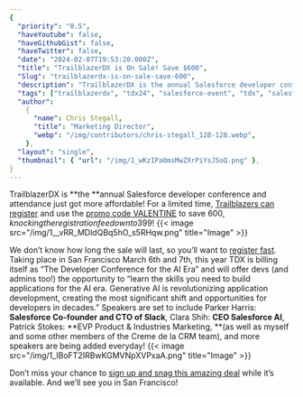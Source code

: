 ```yaml
---
{
  "priority": "0.5",
  "haveYoutube": false,
  "haveGithubGist": false,
  "haveTwitter": false,
  "date": "2024-02-07T19:53:20.000Z",
  "title": "TrailblazerDX is On Sale! Save $600",
  "Slug": "trailblazerdx-is-on-sale-save-600",
  "description": "TrailblazerDX is the annual Salesforce developer conference and attendance just got more affordable!.",
  "tags": ["trailblazerdx", "tdx24", "salesforce-event", "tdx", "salesforce"],
  "author":
    {
      "name": Chris Stegall,
      "title": "Marketing Director",
      "webp": "/img/contributors/chris-stegall_128-128.webp",
    },
  "layout": "single",
  "thumbnail": { "url": "/img/1_wKzIPa0msMwZXrPiYsJ5oQ.png" },
}
---
```


TrailblazerDX is **the **annual Salesforce developer conference and attendance just got more affordable!
For a limited time, [Trailblazers can register](https://go.mkp.dev/TDXPromo) and use the [promo code VALENTINE](https://go.mkp.dev/TDXPromo) to save $600, knocking the registration fee down to $399!
{{< image src="/img/1__vRR_MDldQBq5hO_s5RHqw.png" title="Image" >}}

We don’t know how long the sale will last, so you’ll want to [register fast](https://go.mkp.dev/TDXPromo).
Taking place in San Francisco March 6th and 7th, this year TDX is billing itself as “The Developer Conference for the AI Era” and will offer devs (and admins too!) the opportunity to “learn the skills you need to build applications for the AI era. Generative AI is revolutionizing application development, creating the most significant shift and opportunities for developers in decades.”
Speakers are set to include Parker Harris: **Salesforce Co-founder and CTO of Slack**, Clara Shih: **CEO Salesforce AI**, Patrick Stokes: **EVP Product &amp; Industries Marketing, **(as well as myself and some other members of the Creme de la CRM team), and more speakers are being added everyday!
{{< image src="/img/1_lBoFT2IRBwKGMVNpXVPxaA.png" title="Image" >}}

Don’t miss your chance to [sign up and snag this amazing deal](https://go.mkp.dev/TDXPromo) while it’s available.
And we’ll see you in San Francisco!
